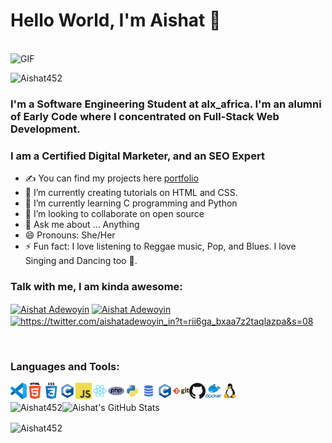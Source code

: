 # Hello World, I'm Aishat  👋

<br/>

 <img center="right" alt="GIF" src="https://github.com/Aishat452/Aishat/blob/main/coding.gif?raw=true" width="500" height="320" />

<p align="left"> <img src="https://komarev.com/ghpvc/?username=Aishat452&label=Profile%20views&color=0e75b6&style=flat" alt="Aishat452" /> </p>

### I'm a Software Engineering Student at alx_africa. I'm an alumni of Early Code where I concentrated on Full-Stack Web Development. 
### I am a Certified Digital Marketer, and an SEO Expert
- ✍ You can find my projects here [portfolio]
- 🔭 I’m currently creating tutorials on HTML and CSS.
- 🌱 I’m currently learning C programming and Python
- 👯 I’m looking to collaborate on open source
- 💬 Ask me about ... Anything
- 😄 Pronouns: She/Her
- ⚡ Fun fact: I love listening to Reggae music, Pop, and Blues. I love Singing and Dancing too 🤪.


### Talk with me, I am kinda awesome:

<p align="left">
<a href="https://twitter.com/aishaadewoyin" target="_blank"><img align="center" src="https://raw.githubusercontent.com/rahuldkjain/github-profile-readme-generator/master/src/images/icons/Social/twitter.svg" alt="Aishat Adewoyin" height="30" width="40" /></a>
<a href="https://facebook.com/aishatomoadewoyin" target="blank"><img align="center" src="https://raw.githubusercontent.com/rahuldkjain/github-profile-readme-generator/master/src/images/icons/Social/facebook.svg" alt="Aishat Adewoyin" height="30" width="40" /></a>
<a href="https://linkedin.com/in/aishat-adewoyin-45a8141ba?t=rii6ga_bxaa7z2taqlazpa&s=08" target="blank"><img align="center" src="https://raw.githubusercontent.com/rahuldkjain/github-profile-readme-generator/master/src/images/icons/Social/rss.svg" alt="https://twitter.com/aishatadewoyin_in?t=rii6ga_bxaa7z2taqlazpa&s=08" height="30" width="40" /></a>
</p>

<br />

### Languages and Tools:

[<img align="left" alt="Visual Studio Code" width="26px" src="https://raw.githubusercontent.com/github/explore/80688e429a7d4ef2fca1e82350fe8e3517d3494d/topics/visual-studio-code/visual-studio-code.png" />][portfolio]
[<img align="left" alt="HTML5" width="26px" src="https://raw.githubusercontent.com/github/explore/80688e429a7d4ef2fca1e82350fe8e3517d3494d/topics/html/html.png" />][portfolio]
[<img align="left" alt="CSS3" width="26px" src="https://raw.githubusercontent.com/github/explore/80688e429a7d4ef2fca1e82350fe8e3517d3494d/topics/css/css.png" />][portfolio]
[<img align="left" alt="CSharp" width="26px" src="https://raw.githubusercontent.com/github/explore/80688e429a7d4ef2fca1e82350fe8e3517d3494d/topics/c/c.png" />][portfolio]
[<img align="left" alt="JavaScript" width="26px" src="https://raw.githubusercontent.com/github/explore/80688e429a7d4ef2fca1e82350fe8e3517d3494d/topics/javascript/javascript.png" />][portfolio]
[<img align="left" alt="React" width="26px" src="https://raw.githubusercontent.com/github/explore/80688e429a7d4ef2fca1e82350fe8e3517d3494d/topics/react/react.png" />][portfolio]
[<img align="left" alt="php" width="26px" src="https://raw.githubusercontent.com/github/explore/80688e429a7d4ef2fca1e82350fe8e3517d3494d/topics/php/php.png" />][portfolio]
[<img align="left" alt="python" width="26px" src="https://raw.githubusercontent.com/github/explore/80688e429a7d4ef2fca1e82350fe8e3517d3494d/topics/python/python.png" />][portfolio]
[<img align="left" alt="SQL" width="26px" src="https://raw.githubusercontent.com/github/explore/80688e429a7d4ef2fca1e82350fe8e3517d3494d/topics/sql/sql.png" />][portfolio]
[<img align="left" alt="C programming" width="26px" src="https://raw.githubusercontent.com/github/explore/80688e429a7d4ef2fca1e82350fe8e3517d3494d/topics/c/c.png" />][portfolio]
[<img align="left" alt="Git" width="26px" src="https://raw.githubusercontent.com/github/explore/80688e429a7d4ef2fca1e82350fe8e3517d3494d/topics/git/git.png" />][portfolio]
[<img align="left" alt="GitHub" width="26px" src="https://raw.githubusercontent.com/github/explore/78df643247d429f6cc873026c0622819ad797942/topics/github/github.png" />][portfolio]
[<img align="left" alt="Docker" width="26px" src="https://raw.githubusercontent.com/github/explore/80688e429a7d4ef2fca1e82350fe8e3517d3494d/topics/docker/docker.png" />][portfolio]
[<img align="left" alt="Linux" width="26px" src="https://raw.githubusercontent.com/github/explore/80688e429a7d4ef2fca1e82350fe8e3517d3494d/topics/linux/linux.png" />][portfolio]



<br />

<p><img align="left" src="https://github-readme-stats.vercel.app/api/top-langs?username=Aishat452&show_icons=true&locale=en&layout=compact" alt="Aishat452" /></p>

<p>&nbsp;<img align="left" alt="Aishat's GitHub Stats" src="https://github-readme-stats.vercel.app/api?username=Aishat452&show_icons=true&hide_border=true" /></p>

<p><img align="center" src="https://github-readme-streak-stats.herokuapp.com/?user=Aishat452&" alt="Aishat452" /></p>

<br/>

<!-- [website]: https://holistic-developer.com/ -->
[twitter]: https://twitter.com/aishaadewoyin
[portfolio]: https://github.com/Aishat452/
[linkedin]: https://www.linkedin.com/in/aishat-adewoyin-45a8141ba/
[facebook]: https://www.facebook.com/aishatomoadewoyin/
[youtube]: https://www.youtube.com/c/DigitalIntellectualHub
[instagram]: https://www.instagram.com/digitalintellectualhub_co/

